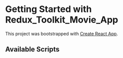 # Getting Started with Redux_Toolkit_Movie_App

This project was bootstrapped with [Create React App](https://github.com/facebook/create-react-app).

## Available Scripts
